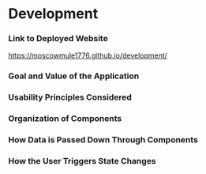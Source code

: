 # Development

### Link to Deployed Website
https://moscowmule1776.github.io/development/

### Goal and Value of the Application

### Usability Principles Considered

### Organization of Components

### How Data is Passed Down Through Components

### How the User Triggers State Changes

